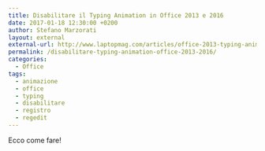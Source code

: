```yaml
---
title: Disabilitare il Typing Animation in Office 2013 e 2016
date: 2017-01-18 12:30:00 +0200
author: Stefano Marzorati
layout: external
external-url: http://www.laptopmag.com/articles/office-2013-typing-animation-disable
permalink: /disabilitare-typing-animation-office-2013-2016/
categories:
  - Office
tags:
  - animazione
  - office
  - typing
  - disabilitare
  - registro
  - regedit
---
```

Ecco come fare!   
